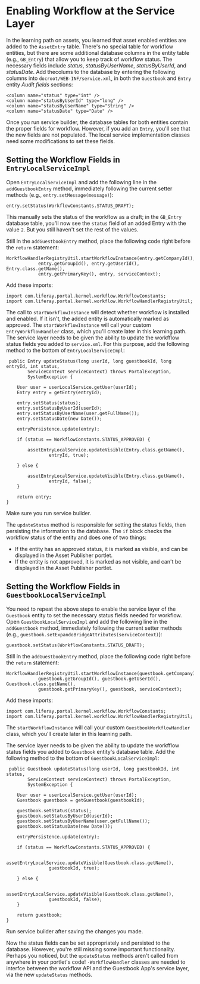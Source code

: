 # Enabling Workflow at the Service Layer

In the learning path on assets, you learned that asset enabled entities are
added to the `AssetEntry` table. There's no special table for workflow
entities, but there are some additional database columns in the entity table
(e.g., `GB_Entry`)  that allow you to keep track of workflow status. The
necessary fields include *status*, *statusByUserName*, *statusByUserId*, and
*statusDate*. Add thecolums to the database by entering the following columns
into `docroot/WEB-INF/service.xml`, in both the `Guestbook` and `Entry` entity
*Audit fields* sections:

    <column name="status" type="int" />
    <column name="statusByUserId" type="long" />
    <column name="statusByUserName" type="String" />
    <column name="statusDate" type="Date" />

Once you run service builder, the database tables for both entities contain the
proper fields for workflow. However, if you add an `Entry`, you'll see that the
new fields are not populated. The local service implementation classes need
some modifications to set these fields. 

## Setting the Workflow Fields in `EntryLocalServiceImpl`

Open `EntryLocalServiceImpl` and add the following line in the
`addGuestbookEntry` method, immediately following the current setter methods
(e.g., `entry.setMessage(message)`):

    entry.setStatus(WorkflowConstants.STATUS_DRAFT);

This manually sets the status of the workflow as a draft; in the `GB_Entry`
database table, you'll now see the `status` field of an added Entry with the
value `2`. But you still haven't set the rest of the values.

Still in the `addGuestbookEntry` method, place the following code right before the `return` statement:

    WorkflowHandlerRegistryUtil.startWorkflowInstance(entry.getCompanyId(), 
				entry.getGroupId(), entry.getUserId(), Entry.class.getName(), 
				entry.getPrimaryKey(), entry, serviceContext);

Add these imports:

    import com.liferay.portal.kernel.workflow.WorkflowConstants;
    import com.liferay.portal.kernel.workflow.WorkflowHandlerRegistryUtil;

The call to `startWorkflowInstance` will detect whether workflow is installed
and enabled. If it isn't, the added entity is automatically marked as approved.
The `startWorkflowInstance` will call your custom `EntryWorkflowHandler` class,
which you'll create later in this learning path. The service layer needs to be
given the ability to update the workfflow status fields you added to
`service.xml`. For this purpose, add the following method to the bottom of
`EntryLocalServiceImpl`:

     public Entry updateStatus(long userId, long guestbookId, long entryId, int status,
			ServiceContext serviceContext) throws PortalException,
			SystemException {

		User user = userLocalService.getUser(userId);
		Entry entry = getEntry(entryId);

		entry.setStatus(status);
		entry.setStatusByUserId(userId);
		entry.setStatusByUserName(user.getFullName());
		entry.setStatusDate(new Date());

		entryPersistence.update(entry);

		if (status == WorkflowConstants.STATUS_APPROVED) {

			assetEntryLocalService.updateVisible(Entry.class.getName(),
					entryId, true);

		} else {

			assetEntryLocalService.updateVisible(Entry.class.getName(),
					entryId, false);
		}

		return entry;
	}

Make sure you run service builder.

The `updateStatus` method is responsible for setting the status fields, then
persisting the information to the database. The `if` block checks the workflow
status of the entity and does one of two things:

- If the entity has an approved status, it is marked as visible, and can be
  displayed in the Asset Publisher portlet.
- If the entity is not approved, it is marked as not visible, and can't be
  displayed in the Asset Publisher portlet.

## Setting the Workflow Fields in `GuestbookLocalServiceImpl`

You need to repeat the above steps to enable the service layer of the
`Guestbook` entity to set the necessary status fields needed for workflow.
Open `GuestbookLocalServiceImpl` and add the following line in the
`addGuestbook` method, immediately following the current setter methods (e.g.,
`guestbook.setExpandoBridgeAttributes(serviceContext)`):

    guestbook.setStatus(WorkflowConstants.STATUS_DRAFT);

Still in the `addGuestbookEntry` method, place the following code right before
the `return` statement:

    WorkflowHandlerRegistryUtil.startWorkflowInstance(guestbook.getCompanyId(), 
				guestbook.getGroupId(), guestbook.getUserId(), Guestbook.class.getName(), 
				guestbook.getPrimaryKey(), guestbook, serviceContext);

Add these imports:

    import com.liferay.portal.kernel.workflow.WorkflowConstants;
    import com.liferay.portal.kernel.workflow.WorkflowHandlerRegistryUtil;

The `startWorkflowInstance` will call your custom `GuestbookWorkflowHandler` class,
which you'll create later in this learning path. 

The service layer needs to be given the ability to update the workfflow status
fields you added to `Guestbook` entity's database table. Add
the following method to the bottom of `GuestbookLocalServiceImpl`:

     public Guestbook updateStatus(long userId, long guestbookId, int status,
			ServiceContext serviceContext) throws PortalException,
			SystemException {

		User user = userLocalService.getUser(userId);
		Guestbook guestbook = getGuestbook(guestbookId);

		guestbook.setStatus(status);
		guestbook.setStatusByUserId(userId);
		guestbook.setStatusByUserName(user.getFullName());
		guestbook.setStatusDate(new Date());

		entryPersistence.update(entry);

		if (status == WorkflowConstants.STATUS_APPROVED) {

			assetEntryLocalService.updateVisible(Guestbook.class.getName(),
					guestbookId, true);

		} else {

			assetEntryLocalService.updateVisible(Guestbook.class.getName(),
					guestbookId, false);
		}

		return guestbook;
	}

Run service builder after saving the changes you made.

Now the status fields can be set appropriately and persisted to the database.
However, you're still missing some important functionality. Perhaps you
noticed, but the `updateStatus` methods aren't called from anywhere in your
portlet's code! `-WorkflowHandler` classes are needed to interfce between the
workflow API and the Guestbook App's service layer, via the new `updateStatus`
methods.

